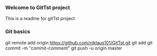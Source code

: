 ### Welcome to GitTst project
This is a readme for gitTst project

### Git basics
git remote add origin https://github.com/niklaus101/GitTst.git
git add <filename>
git commit -m "commit-comment"
git push -u origin master

